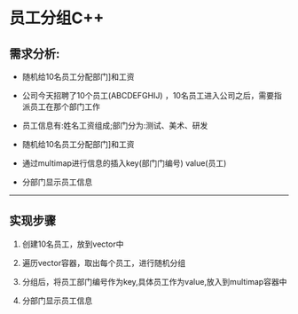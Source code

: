 # 员工分组C++

## 需求分析:

* 随机给10名员工分配部门]和工资

* 公司今天招聘了10个员工(ABCDEFGHIJ) ，10名员工进入公司之后，需要指派员工在那个部门工作

* 员工信息有:姓名工资组成;部门分为:测试、美术、研发

* 随机给10名员工分配部门]和工资

* 通过multimap进行信息的插入key(部门门编号) value(员工)

* 分部门显示员工信息

--- 



## 实现步骤

1. 创建10名员工，放到vector中

2. 遍历vector容器，取出每个员工，进行随机分组

3. 分组后，将员工部门编号作为key,具体员工作为value,放入到multimap容器中

4. 分部门显示员工信息
